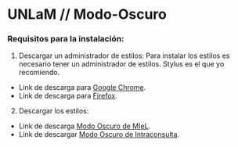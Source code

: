 # UNLaM // Modo-Oscuro
### Requisitos para la instalación:
1. Descargar un administrador de estilos:
Para instalar los estilos es necesario tener un administrador de estilos. Stylus es el que yo recomiendo.
* Link de descarga para [Google Chrome](https://chrome.google.com/webstore/detail/stylus/clngdbkpkpeebahjckkjfobafhncgmne?hl=en).
* Link de descarga para [Firefox](https://addons.mozilla.org/en-US/firefox/addon/styl-us/).
2. Descargar los estilos:
* Link de descarga [Modo Oscuro de MIeL](https://raw.githubusercontent.com/mngomezz/UNLaM-Modo-Oscuro/master/Dark_MIeL.user.css).
* Link de descargar [Modo Oscuro de Intraconsulta](https://raw.githubusercontent.com/mngomezz/UNLaM-Modo-Oscuro/master/Dark_Intraconsulta.user.css).
